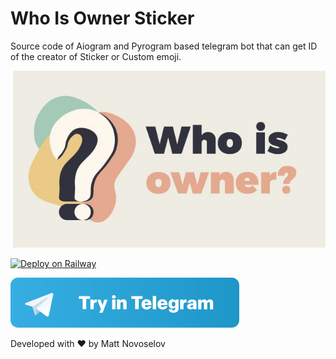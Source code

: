 # Who Is Owner Sticker

Source code of Aiogram and Pyrogram based telegram bot that can get ID of the creator of Sticker or Custom emoji.

![](https://github.com/matt-novoselov/Who-Is-Owner-Sticker/blob/13ab54d5d95a2c762cb9ce55b3e024cad31a2565/Thumbnail)

[![Deploy on Railway](https://railway.app/button.svg)](https://railway.app/new/template/-VYu2P?referralCode=RmyABJ)

[![Telegram Bot](https://raw.githubusercontent.com/matt-novoselov/matt-novoselov/main/telegram_button.svg)](https://t.me/WhoIsOwnerBot)

Developed with ❤️ by Matt Novoselov
